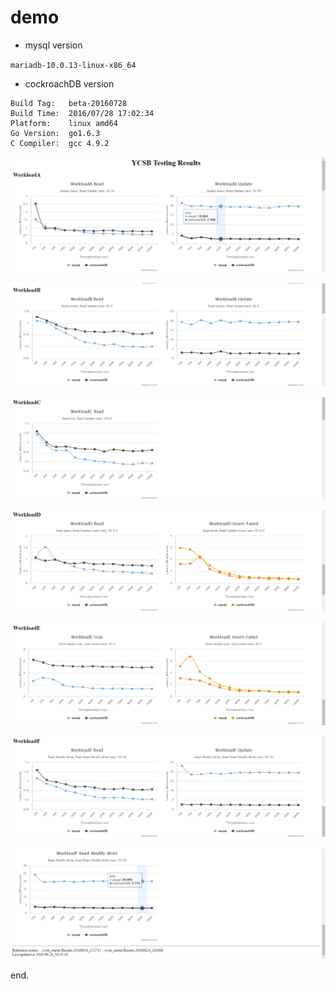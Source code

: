 # demo

- mysql version

``mariadb-10.0.13-linux-x86_64``

- cockroachDB version
```
Build Tag:   beta-20160728
Build Time:  2016/07/28 17:02:34
Platform:    linux amd64
Go Version:  go1.6.3
C Compiler:  gcc 4.9.2
```

![demo](demoa.png)

![demo](demob.png)

![demo](democ.png)

![demo](demod.png)

![demo](demoe.png)

![demo](demof.png)

![demo](demof1.png)

end.